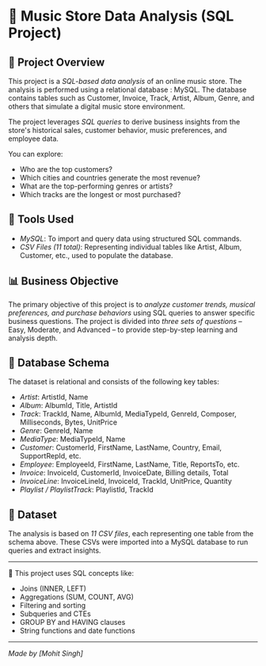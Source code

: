 # 🎵 Music Store Data Analysis (SQL Project)

## 📁 Project Overview
This project is a *SQL-based data analysis* of an online music store. The analysis is performed using a relational database : MySQL. The database contains tables such as Customer, Invoice, Track, Artist, Album, Genre, and others that simulate a digital music store environment.

The project leverages *SQL queries* to derive business insights from the store's historical sales, customer behavior, music preferences, and employee data. 

You can explore:
- Who are the top customers?
- Which cities and countries generate the most revenue?
- What are the top-performing genres or artists?
- Which tracks are the longest or most purchased?

## 🧰 Tools Used
- *MySQL*: To import and query data using structured SQL commands.
- *CSV Files (11 total)*: Representing individual tables like Artist, Album, Customer, etc., used to populate the database.

## 📊 Business Objective
The primary objective of this project is to *analyze customer trends, musical preferences, and purchase behaviors* using SQL queries to answer specific business questions.
The project is divided into *three sets of questions* – Easy, Moderate, and Advanced – to provide step-by-step learning and analysis depth.

## 🧱 Database Schema
The dataset is relational and consists of the following key tables:

- *Artist*: ArtistId, Name  
- *Album*: AlbumId, Title, ArtistId  
- *Track*: TrackId, Name, AlbumId, MediaTypeId, GenreId, Composer, Milliseconds, Bytes, UnitPrice  
- *Genre*: GenreId, Name  
- *MediaType*: MediaTypeId, Name  
- *Customer*: CustomerId, FirstName, LastName, Country, Email, SupportRepId, etc.  
- *Employee*: EmployeeId, FirstName, LastName, Title, ReportsTo, etc.  
- *Invoice*: InvoiceId, CustomerId, InvoiceDate, Billing details, Total  
- *InvoiceLine*: InvoiceLineId, InvoiceId, TrackId, UnitPrice, Quantity  
- *Playlist / PlaylistTrack*: PlaylistId, TrackId

## 📂 Dataset
The analysis is based on *11 CSV files*, each representing one table from the schema above. These CSVs were imported into a MySQL database to run queries and extract insights.

---

📝 This project uses SQL concepts like:
- Joins (INNER, LEFT)
- Aggregations (SUM, COUNT, AVG)
- Filtering and sorting
- Subqueries and CTEs
- GROUP BY and HAVING clauses
- String functions and date functions

---

*Made by [Mohit Singh]*
